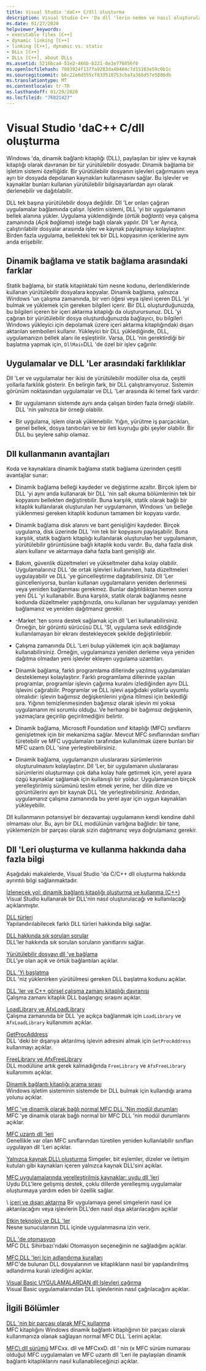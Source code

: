 ```yaml
---
title: Visual Studio 'daC++ C/dll oluşturma
description: Visual Studio C++ 'Da dll 'lerin neden ve nasıl oluşturulacağı ve kullanılacağı hakkında genel bakış.
ms.date: 01/27/2020
helpviewer_keywords:
- executable files [C++]
- dynamic linking [C++]
- linking [C++], dynamic vs. static
- DLLs [C++]
- DLLs [C++], about DLLs
ms.assetid: 5216bca4-51e2-466b-b221-0e3e776056f0
ms.openlocfilehash: 7083924f137fa9283da40404c7d15183e59c0b1c
ms.sourcegitcommit: b8c22e6d555cf833510753cba7a368d57e5886db
ms.translationtype: MT
ms.contentlocale: tr-TR
ms.lasthandoff: 01/29/2020
ms.locfileid: "76821427"
---
```

# <a name="create-cc-dlls-in-visual-studio"></a>Visual Studio 'daC++ C/dll oluşturma

Windows 'da, dinamik bağlantı kitaplığı (DLL), paylaşılan bir işlev ve kaynak kitaplığı olarak davranan bir tür yürütülebilir dosyadır. Dinamik bağlama bir işletim sistemi özelliğidir. Bir yürütülebilir dosyanın işlevleri çağırmasını veya ayrı bir dosyada depolanan kaynakları kullanmasını sağlar. Bu işlevler ve kaynaklar bunları kullanan yürütülebilir bilgisayarlardan ayrı olarak derlenebilir ve dağıtılabilir.

DLL tek başına yürütülebilir dosya değildir. Dll 'Ler onları çağıran uygulamalar bağlamında çalışır. İşletim sistemi, DLL 'yi bir uygulamanın bellek alanına yükler. Uygulama yüklendiğinde (*örtük bağlantı*) veya çalışma zamanında (*Açık bağlama*) isteğe bağlı olarak yapılır. Dll 'Ler Ayrıca, çalıştırılabilir dosyalar arasında işlev ve kaynak paylaşmayı kolaylaştırır. Birden fazla uygulama, bellekteki tek bir DLL kopyasının içeriklerine aynı anda erişebilir.

## <a name="differences-between-dynamic-linking-and-static-linking"></a>Dinamik bağlama ve statik bağlama arasındaki farklar

Statik bağlama, bir statik kitaplıktaki tüm nesne kodunu, derlendiklerinde kullanan yürütülebilir dosyalara kopyalar. Dinamik bağlama, yalnızca Windows 'un çalışma zamanında, bir veri öğesi veya işlevi içeren DLL 'yi bulmak ve yüklemek için gereken bilgileri içerir. Bir DLL oluşturduğunuzda, bu bilgileri içeren bir içeri aktarma kitaplığı da oluşturursunuz. DLL 'yi çağıran bir yürütülebilir dosya oluşturduğunuzda bağlayıcı, bu bilgileri Windows yükleyici için depolamak üzere içeri aktarma kitaplığındaki dışarı aktarılan sembolleri kullanır. Yükleyici bir DLL yüklediğinde, DLL, uygulamanızın bellek alanı ile eşleştirilir. Varsa, DLL 'nin gerektirdiği bir başlatma yapmak için, `DllMain`DLL 'de özel bir işlev çağırılır.

<a name="differences-between-applications-and-dlls"></a>

## <a name="differences-between-applications-and-dlls"></a>Uygulamalar ve DLL 'Ler arasındaki farklılıklar

Dll 'Ler ve uygulamalar her ikisi de yürütülebilir modüller olsa da, çeşitli yollarla farklılık gösterir. En belirgin fark, bir DLL çalıştıramıyoruz. Sistemin görünüm noktasından uygulamalar ve DLL 'Ler arasında iki temel fark vardır:

- Bir uygulamanın sistemde aynı anda çalışan birden fazla örneği olabilir. DLL 'nin yalnızca bir örneği olabilir.

- Bir uygulama, işlem olarak yüklenebilir. Yığın, yürütme iş parçacıkları, genel bellek, dosya tanıtıcıları ve bir ileti kuyruğu gibi şeyler olabilir. Bir DLL bu şeylere sahip olamaz.

<a name="advantages-of-using-dlls"></a>

## <a name="advantages-of-using-dlls"></a>Dll kullanmanın avantajları

Koda ve kaynaklara dinamik bağlama statik bağlama üzerinden çeşitli avantajlar sunar:

- Dinamik bağlama belleği kaydeder ve değiştirme azaltır. Birçok işlem bir DLL 'yi aynı anda kullanarak bir DLL 'nin salt okuma bölümlerinin tek bir kopyasını bellekten değiştirebilir. Buna karşılık, statik olarak bağlı bir kitaplık kullanılarak oluşturulan her uygulamanın, Windows 'un belleğe yüklenmesi gereken kitaplık kodunun tamamen bir kopyası vardır.

- Dinamik bağlama disk alanını ve bant genişliğini kaydeder. Birçok uygulama, disk üzerinde DLL 'nin tek bir kopyasını paylaşabilir. Buna karşılık, statik bağlantı kitaplığı kullanılarak oluşturulan her uygulamanın, yürütülebilir görüntüsüne bağlı kitaplık kodu vardır. Bu, daha fazla disk alanı kullanır ve aktarmaya daha fazla bant genişliği alır.

- Bakım, güvenlik düzeltmeleri ve yükseltmeler daha kolay olabilir. Uygulamalarınız DLL 'de ortak işlevleri kullanırken, hata düzeltmeleri uygulayabilir ve DLL 'ye güncelleştirme dağıtabilirsiniz. Dll 'Ler güncelleniyorsa, bunları kullanan uygulamaların yeniden derlenmesi veya yeniden bağlanması gerekmez. Bunlar dağıtıldıktan hemen sonra yeni DLL 'yi kullanabilir. Buna karşılık, statik olarak bağlanmış nesne kodunda düzeltmeler yaptığınızda, onu kullanan her uygulamayı yeniden bağlamanız ve yeniden dağıtmanız gerekir.

- -Market 'ten sonra destek sağlamak için dll 'Leri kullanabilirsiniz. Örneğin, bir görüntü sürücüsü DLL 'SI, uygulama sevk edildiğinde kullanılamayan bir ekranı destekleyecek şekilde değiştirilebilir.

- Çalışma zamanında DLL 'Leri bulup yüklemek için açık bağlamayı kullanabilirsiniz. Örneğin, uygulamanıza yeniden derleme veya yeniden dağıtma olmadan yeni işlevler ekleyen uygulama uzantıları.

- Dinamik bağlama, farklı programlama dillerinde yazılmış uygulamaları desteklemeyi kolaylaştırır. Farklı programlama dillerinde yazılan programlar, programlar işlevin çağırma kuralını izlediğinden aynı DLL işlevini çağırabilir. Programlar ve DLL işlevi aşağıdaki yollarla uyumlu olmalıdır: işlevin bağımsız değişkenlerini yığına itilmesi için beklediği sıra. Yığının temizlenmesinden bağımsız olarak işlevin mi yoksa uygulamanın mi sorumlu olduğu. Ve herhangi bir bağımsız değişkenin, yazmaçlara geçirilip geçirilmediğini belirtir.

- Dinamik bağlama, Microsoft Foundation sınıf kitaplığı (MFC) sınıflarını genişletmek için bir mekanizma sağlar. Mevcut MFC sınıflarından sınıfları türetebilir ve MFC uygulamaları tarafından kullanılmak üzere bunları bir MFC uzantı DLL 'sine yerleştirebilirsiniz.

- Dinamik bağlama, uygulamanızın uluslararası sürümlerinin oluşturulmasını kolaylaştırır. Dll 'Ler, bir uygulamanın uluslararası sürümlerini oluşturmayı çok daha kolay hale getirmek için, yerel ayara özgü kaynaklar sağlamak için kullanışlı bir yoldur. Uygulamanızın birçok yerelleştirilmiş sürümünü teslim etmek yerine, her dilin dize ve görüntülerini ayrı bir kaynak DLL 'de yerleştirebilirsiniz. Ardından, uygulamanız çalışma zamanında bu yerel ayar için uygun kaynakları yükleyebilir.

Dll kullanmanın potansiyel bir dezavantajı uygulamanın kendi kendine dahil olmaması olur. Bu, ayrı bir DLL modülünün varlığına bağlıdır: bir tane, yüklemenizin bir parçası olarak sizin dağıtmanız veya doğrulamanız gerekir.

## <a name="more-information-on-how-to-create-and-use-dlls"></a>Dll 'Leri oluşturma ve kullanma hakkında daha fazla bilgi

Aşağıdaki makalelerde, Visual Studio 'da C/C++ dll oluşturma hakkında ayrıntılı bilgi sağlanmaktadır.

[İzlenecek yol: dinamik bağlantı kitaplığı oluşturma ve kullanma (C++)](walkthrough-creating-and-using-a-dynamic-link-library-cpp.md)\
Visual Studio kullanarak bir DLL'nin nasıl oluşturulacağı ve kullanılacağı açıklanmıştır.

[DLL türleri](kinds-of-dlls.md)\
Yapılandırılabilecek farklı DLL türleri hakkında bilgi sağlar.

[DLL hakkında sık sorulan sorular](dll-frequently-asked-questions.md)\
DLL'ler hakkında sık sorulan soruların yanıtlarını sağlar.

[Yürütülebilir dosyayı dll 'ye bağlama](linking-an-executable-to-a-dll.md)\
DLL'ye olan açık ve örtük bağlantıları açıklar.

[DLL 'Yi başlatma](run-time-library-behavior.md#initializing-a-dll)\
DLL 'niz yüklenirken yürütülmesi gereken DLL başlatma kodunu açıklar.

[DLL 'ler ve C++ görsel çalışma zamanı kitaplığı davranışı](run-time-library-behavior.md)\
Çalışma zamanı kitaplık DLL başlangıç sırasını açıklar.

[LoadLibrary ve AfxLoadLibrary](loadlibrary-and-afxloadlibrary.md)\
Çalışma zamanında bir DLL 'ye açıkça bağlanmak için `LoadLibrary` ve `AfxLoadLibrary` kullanımını açıklar.

[GetProcAddress](getprocaddress.md)\
DLL 'deki bir dışarıya aktarılmış işlevin adresini almak için `GetProcAddress` kullanmayı açıklar.

[FreeLibrary ve AfxFreeLibrary](freelibrary-and-afxfreelibrary.md)\
DLL modülüne artık gerek kalmadığında `FreeLibrary` ve `AfxFreeLibrary` kullanımını açıklar.

[Dinamik bağlantı kitaplığı arama sırası](/windows/win32/Dlls/dynamic-link-library-search-order)\
Windows işletim sisteminin sistemde bir DLL bulmak için kullandığı arama yolunu açıklar.

[MFC 'ye dinamik olarak bağlı normal MFC DLL 'Nin modül durumları](module-states-of-a-regular-dll-dynamically-linked-to-mfc.md)\
MFC 'ye dinamik olarak bağlı normal bir MFC DLL 'nin modül durumlarını açıklar.

[MFC uzantı dll 'leri](extension-dlls-overview.md)\
Genellikle var olan MFC sınıflarından türetilen yeniden kullanılabilir sınıfları uygulayan dll 'Leri açıklar.

[Yalnızca kaynak DLL\ oluşturma](creating-a-resource-only-dll.md)
Simgeler, bit eşlemler, dizeler ve iletişim kutuları gibi kaynakları içeren yalnızca kaynak DLL'sini açıklar.

[MFC uygulamalarında yerelleştirilmiş kaynaklar: uydu dll 'leri](localized-resources-in-mfc-applications-satellite-dlls.md)\
Uydu DLL'lere gelişmiş destek, çoklu dillerde yerelleşmiş uygulamalar oluşturmaya yardım eden bir özellik sağlar.

\ [içeri ve dışarı aktarma](importing-and-exporting.md)
Bir uygulamaya genel simgelerin nasıl içe aktarılacağını veya işlevlerin DLL'den nasıl dışa aktarılacağını açıklar

[Etkin teknoloji ve DLL 'ler](active-technology-and-dlls.md)\
Nesne sunucularının DLL içinde uygulanmasına izin verir.

[DLL 'de otomasyon](automation-in-a-dll.md)\
MFC DLL Sihirbazı'ndaki Otomasyon seçeneğinin ne sağladığını açıklar.

[MFC DLL 'leri Için adlandırma kuralları](../mfc/mfc-library-versions.md#mfc-static-library-naming-conventions)\
MFC'de bulunan DLL dosyalarının ve kitaplıkların nasıl bir yapılandırılmış adlandırma kuralı izlediğini açıklar.

[Visual Basic UYGULAMALARDAN dll Işlevleri çağırma](calling-dll-functions-from-visual-basic-applications.md)\
Visual Basic uygulamalarından DLL işlevlerinin nasıl çağrılacağını açıklar.

## <a name="related-sections"></a>İlgili Bölümler

[DLL 'nin bir parçası olarak MFC kullanma](../mfc/tn011-using-mfc-as-part-of-a-dll.md)\
MFC kitaplığını Windows dinamik bağlantı kitaplığının bir parçası olarak kullanmanıza olanak sağlayan normal MFC DLL 'Lerini açıklar.

[MFC\ dll sürümü](../mfc/tn033-dll-version-of-mfc.md)
MFCxx. dll ve MFCxxD. dll ' nin (x MFC sürüm numarası olduğu) MFC uygulamaları ve MFC uzantı dll 'Leri ile paylaşılan dinamik bağlantı kitaplıklarını nasıl kullanabileceğinizi açıklar.
